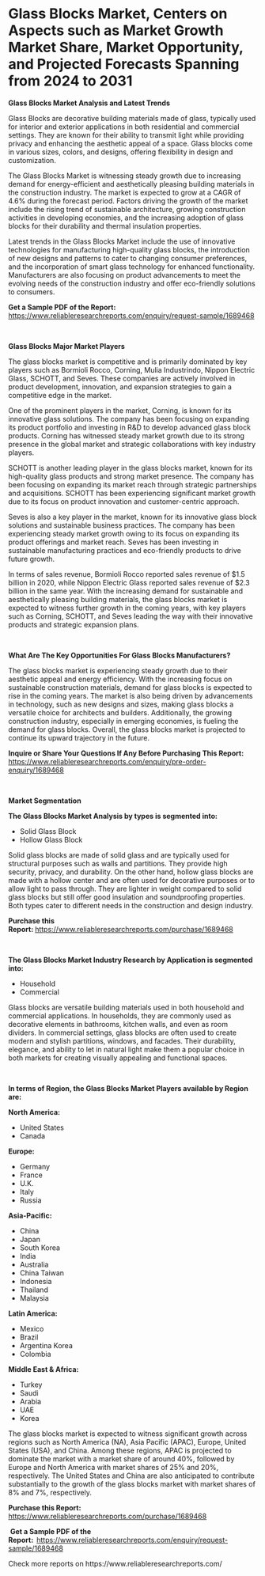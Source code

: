 <p><h1>Glass Blocks Market, Centers on Aspects such as Market Growth Market Share, Market Opportunity, and Projected Forecasts Spanning from 2024 to 2031</h1></p><p><strong>Glass Blocks Market Analysis and Latest Trends</strong></p>
<p><p>Glass Blocks are decorative building materials made of glass, typically used for interior and exterior applications in both residential and commercial settings. They are known for their ability to transmit light while providing privacy and enhancing the aesthetic appeal of a space. Glass blocks come in various sizes, colors, and designs, offering flexibility in design and customization.</p><p>The Glass Blocks Market is witnessing steady growth due to increasing demand for energy-efficient and aesthetically pleasing building materials in the construction industry. The market is expected to grow at a CAGR of 4.6% during the forecast period. Factors driving the growth of the market include the rising trend of sustainable architecture, growing construction activities in developing economies, and the increasing adoption of glass blocks for their durability and thermal insulation properties.</p><p>Latest trends in the Glass Blocks Market include the use of innovative technologies for manufacturing high-quality glass blocks, the introduction of new designs and patterns to cater to changing consumer preferences, and the incorporation of smart glass technology for enhanced functionality. Manufacturers are also focusing on product advancements to meet the evolving needs of the construction industry and offer eco-friendly solutions to consumers.</p></p>
<p><strong>Get a Sample PDF of the Report:&nbsp;</strong> <a href="https://www.reliableresearchreports.com/enquiry/request-sample/1689468">https://www.reliableresearchreports.com/enquiry/request-sample/1689468</a></p>
<p>&nbsp;</p>
<p><strong>Glass Blocks Major Market Players</strong></p>
<p><p>The glass blocks market is competitive and is primarily dominated by key players such as Bormioli Rocco, Corning, Mulia Industrindo, Nippon Electric Glass, SCHOTT, and Seves. These companies are actively involved in product development, innovation, and expansion strategies to gain a competitive edge in the market.</p><p>One of the prominent players in the market, Corning, is known for its innovative glass solutions. The company has been focusing on expanding its product portfolio and investing in R&D to develop advanced glass block products. Corning has witnessed steady market growth due to its strong presence in the global market and strategic collaborations with key industry players.</p><p>SCHOTT is another leading player in the glass blocks market, known for its high-quality glass products and strong market presence. The company has been focusing on expanding its market reach through strategic partnerships and acquisitions. SCHOTT has been experiencing significant market growth due to its focus on product innovation and customer-centric approach.</p><p>Seves is also a key player in the market, known for its innovative glass block solutions and sustainable business practices. The company has been experiencing steady market growth owing to its focus on expanding its product offerings and market reach. Seves has been investing in sustainable manufacturing practices and eco-friendly products to drive future growth.</p><p>In terms of sales revenue, Bormioli Rocco reported sales revenue of $1.5 billion in 2020, while Nippon Electric Glass reported sales revenue of $2.3 billion in the same year. With the increasing demand for sustainable and aesthetically pleasing building materials, the glass blocks market is expected to witness further growth in the coming years, with key players such as Corning, SCHOTT, and Seves leading the way with their innovative products and strategic expansion plans.</p></p>
<p>&nbsp;</p>
<p><strong>What Are The Key Opportunities For Glass Blocks Manufacturers?</strong></p>
<p><p>The glass blocks market is experiencing steady growth due to their aesthetic appeal and energy efficiency. With the increasing focus on sustainable construction materials, demand for glass blocks is expected to rise in the coming years. The market is also being driven by advancements in technology, such as new designs and sizes, making glass blocks a versatile choice for architects and builders. Additionally, the growing construction industry, especially in emerging economies, is fueling the demand for glass blocks. Overall, the glass blocks market is projected to continue its upward trajectory in the future.</p></p>
<p><strong>Inquire or Share Your Questions If Any Before Purchasing This Report:</strong> <a href="https://www.reliableresearchreports.com/enquiry/pre-order-enquiry/1689468">https://www.reliableresearchreports.com/enquiry/pre-order-enquiry/1689468</a></p>
<p>&nbsp;</p>
<p><strong>Market Segmentation</strong></p>
<p><strong>The Glass Blocks Market Analysis by types is segmented into:</strong></p>
<p><ul><li>Solid Glass Block</li><li>Hollow Glass Block</li></ul></p>
<p><p>Solid glass blocks are made of solid glass and are typically used for structural purposes such as walls and partitions. They provide high security, privacy, and durability. On the other hand, hollow glass blocks are made with a hollow center and are often used for decorative purposes or to allow light to pass through. They are lighter in weight compared to solid glass blocks but still offer good insulation and soundproofing properties. Both types cater to different needs in the construction and design industry.</p></p>
<p><strong>Purchase this Report:&nbsp;</strong><a href="https://www.reliableresearchreports.com/purchase/1689468">https://www.reliableresearchreports.com/purchase/1689468</a></p>
<p>&nbsp;</p>
<p><strong>The Glass Blocks Market Industry Research by Application is segmented into:</strong></p>
<p><ul><li>Household</li><li>Commercial</li></ul></p>
<p><p>Glass blocks are versatile building materials used in both household and commercial applications. In households, they are commonly used as decorative elements in bathrooms, kitchen walls, and even as room dividers. In commercial settings, glass blocks are often used to create modern and stylish partitions, windows, and facades. Their durability, elegance, and ability to let in natural light make them a popular choice in both markets for creating visually appealing and functional spaces.</p></p>
<p>&nbsp;</p>
<p><strong>In terms of Region, the Glass Blocks Market Players available by Region are:</strong></p>
<p>
    <p> <strong> North America: </strong>
        <ul>
            <li>United States</li>
            <li>Canada</li>
        </ul>
        </p> 
    <p> <strong> Europe: </strong>
        <ul>
            <li>Germany</li>
            <li>France</li>
            <li>U.K.</li>
            <li>Italy</li>
            <li>Russia</li>
        </ul>
        </p> 
    <p> <strong> Asia-Pacific: </strong>
        <ul>
            <li>China</li>
            <li>Japan</li>
            <li>South Korea</li>
            <li>India</li>
            <li>Australia</li>
            <li>China Taiwan</li>
            <li>Indonesia</li>
            <li>Thailand</li>
            <li>Malaysia</li>
        </ul>
        </p> 
    <p> <strong> Latin America: </strong>
        <ul>
            <li>Mexico</li>
            <li>Brazil</li>
            <li>Argentina Korea</li>
            <li>Colombia</li>
        </ul>
        </p> 
    <p> <strong> Middle East & Africa: </strong>
        <ul>
            <li>Turkey</li>
            <li>Saudi</li>
            <li>Arabia</li>
            <li>UAE</li>
            <li>Korea</li>
        </ul>
    </p>
    </p>
<p><p>The glass blocks market is expected to witness significant growth across regions such as North America (NA), Asia Pacific (APAC), Europe, United States (USA), and China. Among these regions, APAC is projected to dominate the market with a market share of around 40%, followed by Europe and North America with market shares of 25% and 20%, respectively. The United States and China are also anticipated to contribute substantially to the growth of the glass blocks market with market shares of 8% and 7%, respectively.</p></p>
<p><strong>Purchase this Report: </strong><a href="https://www.reliableresearchreports.com/purchase/1689468">https://www.reliableresearchreports.com/purchase/1689468</a></p>
<p>&nbsp;<strong>Get a Sample PDF of the Report:&nbsp;&nbsp;</strong><a href="https://www.reliableresearchreports.com/enquiry/request-sample/1689468">https://www.reliableresearchreports.com/enquiry/request-sample/1689468</a></p>
<p><strong></strong></p>
<p>Check more reports on https://www.reliableresearchreports.com/</p>